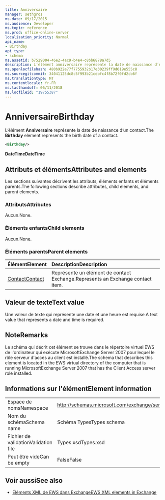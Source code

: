 ```yaml
---
title: Anniversaire
manager: sethgros
ms.date: 09/17/2015
ms.audience: Developer
ms.topic: reference
ms.prod: office-online-server
localization_priority: Normal
api_name:
- Birthday
api_type:
- schema
ms.assetid: b7529004-46e2-4ac9-b4e4-c8bb6878a7d5
description: L’élément anniversaire représente la date de naissance d’un contact.
ms.openlocfilehash: 480b922e77f7755932b17e30239ff9d619e555c8
ms.sourcegitcommit: 34041125dc8c5f993b21cebfc4f8b72f0fd2cb6f
ms.translationtype: MT
ms.contentlocale: fr-FR
ms.lasthandoff: 06/11/2018
ms.locfileid: "19755387"
---
```

# <a name="birthday"></a><span data-ttu-id="053aa-103">Anniversaire</span><span class="sxs-lookup"><span data-stu-id="053aa-103">Birthday</span></span>

<span data-ttu-id="053aa-104">L’élément **Anniversaire** représente la date de naissance d’un contact.</span><span class="sxs-lookup"><span data-stu-id="053aa-104">The **Birthday** element represents the birth date of a contact.</span></span> 
  
```xml
<Birthday/>
```

 <span data-ttu-id="053aa-105">**DateTime**</span><span class="sxs-lookup"><span data-stu-id="053aa-105">**DateTime**</span></span>
## <a name="attributes-and-elements"></a><span data-ttu-id="053aa-106">Attributs et éléments</span><span class="sxs-lookup"><span data-stu-id="053aa-106">Attributes and elements</span></span>

<span data-ttu-id="053aa-107">Les sections suivantes décrivent les attributs, éléments enfants et éléments parents.</span><span class="sxs-lookup"><span data-stu-id="053aa-107">The following sections describe attributes, child elements, and parent elements.</span></span>
  
### <a name="attributes"></a><span data-ttu-id="053aa-108">Attributs</span><span class="sxs-lookup"><span data-stu-id="053aa-108">Attributes</span></span>

<span data-ttu-id="053aa-109">Aucun.</span><span class="sxs-lookup"><span data-stu-id="053aa-109">None.</span></span>
  
### <a name="child-elements"></a><span data-ttu-id="053aa-110">Éléments enfants</span><span class="sxs-lookup"><span data-stu-id="053aa-110">Child elements</span></span>

<span data-ttu-id="053aa-111">Aucun.</span><span class="sxs-lookup"><span data-stu-id="053aa-111">None.</span></span>
  
### <a name="parent-elements"></a><span data-ttu-id="053aa-112">Éléments parents</span><span class="sxs-lookup"><span data-stu-id="053aa-112">Parent elements</span></span>

|<span data-ttu-id="053aa-113">**Élément**</span><span class="sxs-lookup"><span data-stu-id="053aa-113">**Element**</span></span>|<span data-ttu-id="053aa-114">**Description**</span><span class="sxs-lookup"><span data-stu-id="053aa-114">**Description**</span></span>|
|:-----|:-----|
|[<span data-ttu-id="053aa-115">Contact</span><span class="sxs-lookup"><span data-stu-id="053aa-115">Contact</span></span>](contact.md) <br/> |<span data-ttu-id="053aa-116">Représente un élément de contact Exchange.</span><span class="sxs-lookup"><span data-stu-id="053aa-116">Represents an Exchange contact item.</span></span>  <br/> |
   
## <a name="text-value"></a><span data-ttu-id="053aa-117">Valeur de texte</span><span class="sxs-lookup"><span data-stu-id="053aa-117">Text value</span></span>

<span data-ttu-id="053aa-118">Une valeur de texte qui représente une date et une heure est requise.</span><span class="sxs-lookup"><span data-stu-id="053aa-118">A text value that represents a date and time is required.</span></span>
  
## <a name="remarks"></a><span data-ttu-id="053aa-119">Note</span><span class="sxs-lookup"><span data-stu-id="053aa-119">Remarks</span></span>

<span data-ttu-id="053aa-120">Le schéma qui décrit cet élément se trouve dans le répertoire virtuel EWS de l'ordinateur qui exécute MicrosoftExchange Server 2007 pour lequel le rôle serveur d'accès au client est installé.</span><span class="sxs-lookup"><span data-stu-id="053aa-120">The schema that describes this element is located in the EWS virtual directory of the computer that is running MicrosoftExchange Server 2007 that has the Client Access server role installed.</span></span>
  
## <a name="element-information"></a><span data-ttu-id="053aa-121">Informations sur l'élément</span><span class="sxs-lookup"><span data-stu-id="053aa-121">Element information</span></span>

|||
|:-----|:-----|
|<span data-ttu-id="053aa-122">Espace de noms</span><span class="sxs-lookup"><span data-stu-id="053aa-122">Namespace</span></span>  <br/> |http://schemas.microsoft.com/exchange/services/2006/types  <br/> |
|<span data-ttu-id="053aa-123">Nom du schéma</span><span class="sxs-lookup"><span data-stu-id="053aa-123">Schema name</span></span>  <br/> |<span data-ttu-id="053aa-124">Schéma Types</span><span class="sxs-lookup"><span data-stu-id="053aa-124">Types schema</span></span>  <br/> |
|<span data-ttu-id="053aa-125">Fichier de validation</span><span class="sxs-lookup"><span data-stu-id="053aa-125">Validation file</span></span>  <br/> |<span data-ttu-id="053aa-126">Types.xsd</span><span class="sxs-lookup"><span data-stu-id="053aa-126">Types.xsd</span></span>  <br/> |
|<span data-ttu-id="053aa-127">Peut être vide</span><span class="sxs-lookup"><span data-stu-id="053aa-127">Can be empty</span></span>  <br/> |<span data-ttu-id="053aa-128">False</span><span class="sxs-lookup"><span data-stu-id="053aa-128">False</span></span>  <br/> |
   
## <a name="see-also"></a><span data-ttu-id="053aa-129">Voir aussi</span><span class="sxs-lookup"><span data-stu-id="053aa-129">See also</span></span>



- [<span data-ttu-id="053aa-130">Éléments XML de EWS dans Exchange</span><span class="sxs-lookup"><span data-stu-id="053aa-130">EWS XML elements in Exchange</span></span>](ews-xml-elements-in-exchange.md)

